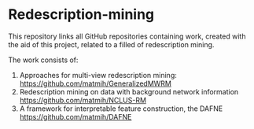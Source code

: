 # Redescription-mining
This repository links all GitHub repositories containing work, created with the aid of this project, related to a filled of redescription mining.

The work consists of:

1. Approaches for multi-view redescription mining: https://github.com/matmih/GeneralizedMWRM
2. Redescription mining on data with background network information https://github.com/matmih/NCLUS-RM
3. A framework for interpretable feature construction, the DAFNE https://github.com/matmih/DAFNE
